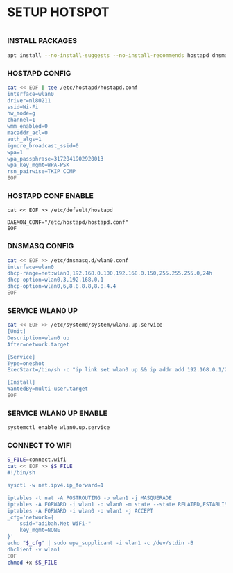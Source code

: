 # SETUP HOTSPOT
#
#
### INSTALL PACKAGES
```sh
apt install --no-install-suggests --no-install-recommends hostapd dnsmasq iptables wpasupplicant
```
### HOSTAPD CONFIG
```sh
cat << EOF | tee /etc/hostapd/hostapd.conf 
interface=wlan0
driver=nl80211
ssid=Wi-Fi
hw_mode=g
channel=1
wmm_enabled=0
macaddr_acl=0
auth_algs=1
ignore_broadcast_ssid=0
wpa=1
wpa_passphrase=3172041902920013
wpa_key_mgmt=WPA-PSK
rsn_pairwise=TKIP CCMP
EOF
```
### HOSTAPD CONF ENABLE
```SH
cat << EOF >> /etc/default/hostapd

DAEMON_CONF="/etc/hostapd/hostapd.conf"
EOF
```

### DNSMASQ CONFIG
```sh
cat << EOF >> /etc/dnsmasq.d/wlan0.conf 
interface=wlan0
dhcp-range=net:wlan0,192.168.0.100,192.168.0.150,255.255.255.0,24h
dhcp-option=wlan0,3,192.168.0.1
dhcp-option=wlan0,6,8.8.8.8,8.8.4.4
EOF
```

### SERVICE WLAN0 UP
```sh
cat << EOF >> /etc/systemd/system/wlan0.up.service 
[Unit]
Description=wlan0 up
After=network.target

[Service]
Type=oneshot
ExecStart=/bin/sh -c "ip link set wlan0 up && ip addr add 192.168.0.1/24 dev wlan0"

[Install]
WantedBy=multi-user.target
EOF
```

### SERVICE WLAN0 UP ENABLE
```sh
systemctl enable wlan0.up.service
```

### CONNECT TO WIFI
```sh
S_FILE=connect.wifi
cat << EOF >> $S_FILE
#!/bin/sh

sysctl -w net.ipv4.ip_forward=1

iptables -t nat -A POSTROUTING -o wlan1 -j MASQUERADE
iptables -A FORWARD -i wlan1 -o wlan0 -m state --state RELATED,ESTABLISHED -j ACCEPT
iptables -A FORWARD -i wlan0 -o wlan1 -j ACCEPT
_cfg='network={
	ssid="adibah.Net WiFi-"
	key_mgmt=NONE
}'
echo "$_cfg" | sudo wpa_supplicant -i wlan1 -c /dev/stdin -B
dhclient -v wlan1
EOF
chmod +x $S_FILE
```